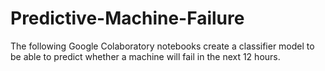 # Predictive-Machine-Failure
The following Google Colaboratory notebooks create a classifier model to be able to predict whether a machine will fail in the next 12 hours.
